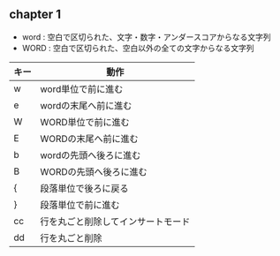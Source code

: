 ## chapter 1
- word : 空白で区切られた、文字・数字・アンダースコアからなる文字列
- WORD : 空白で区切られた、空白以外の全ての文字からなる文字列

| キー | 動作 |
| --- | --- |
| w | word単位で前に進む |
| e | wordの末尾へ前に進む |
| W | WORD単位で前に進む |
| E | WORDの末尾へ前に進む |
| b | wordの先頭へ後ろに進む |
| B | WORDの先頭へ後ろに進む |
| { | 段落単位で後ろに戻る |
| } | 段落単位で前に進む |
| cc | 行を丸ごと削除してインサートモード |
| dd | 行を丸ごと削除 |
